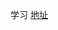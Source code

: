 学习 [地址](https://jspang.com/posts/2019/02/22/flutterdemo.html#%E7%AC%AC08%E8%8A%82-%E4%BF%9D%E6%8C%81%E9%A1%B5%E9%9D%A2%E7%8A%B6%E6%80%81 )



